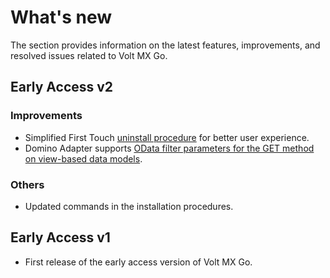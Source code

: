 # What's new

The section provides information on the latest features, improvements, and resolved issues related to Volt MX Go. 

## Early Access v2

### Improvements

- Simplified First Touch [uninstall procedure](../howto/uninstallfirsttouch.md) for better user experience.
- Domino Adapter supports [OData filter parameters for the GET method on view-based data models](../topicguides/dominoadapter.md#supported-odata-filter-parameters-view-based-get).

### Others

- Updated commands in the installation procedures. 
## Early Access v1

- First release of the early access version of Volt MX Go.